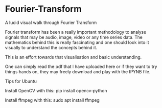 # Fourier-Transform
A lucid visual walk through Fourier Transform

Fourier transform has been a really important methodology to analyse signals that may be audio, image, video or any time series data. The mathematics behind this is really fascinating and one should look into it visually to understand the concepts behind it.

This is an effort towards that visualisation and basic understanding.

One can simply read the pdf that I have uploaded here or if they want to try things hands on, they may freely download and play with the IPYNB file.


Tips for Ubuntu

Install OpenCV with this: pip install opencv-python

Install ffmpeg with this: sudo apt install ffmpeg
